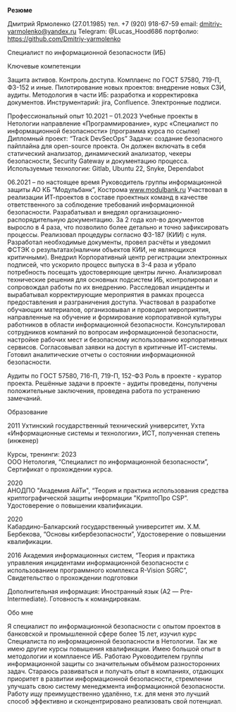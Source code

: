**Резюме**

Дмитрий Ярмоленко (27.01.1985)
тел. +7 (920) 918-67-59
email: dmitriy-yarmolenko@yandex.ru 
Telegram: @Lucas_Hood686
портфолио: https://github.com/Dmitriy-yarmolenko 

Специалист по информационной безопасности (ИБ)               


Ключевые компетенции

Защита активов.
Контроль доступа.
Комплаенс по ГОСТ 57580, 719-П, ФЗ-152 и иные.
Пилотирование новых проектов: внедрение новых СЗИ, аудиты.
Методология в части ИБ: разработка и корректировка документов.
Инструментарий: jira, Confluence.
Электронные подписи.

Профессиональный опыт
10.2021 – 01.2023
Учебные проекты в Нетологии
направление «Программирование», курс «Специалист по информационной  безопасности» (программа курса по ссылке)
Дипломный проект: “Track DevSecOps”
Задачи: создание безопасного пайплайна для open-source проекта. Он должен включать в себя статический анализатор, динамический анализатор, чекеры безопасности, Security Gateway и документацию процесса.
Используемые технологии: Gitlab, Ubuntu 22, Snyke, Dependabot 


06.2021 – по настоящее время
Руководитель группы информационной защиты
АО КБ “Модульбанк”, Кострома 
www.modulbank.ru
Участвовал в реализации ИТ-проектов в составе проектных команд в качестве ответственного за соблюдение требований информационной безопасности.
Разрабатывал и внедрял организационно-распорядительную документацию. За 2 года кол-во документов выросло в 4 раза, что позволило более детально и точно зафиксировать процессы.
Реализовал процедуры согласно ФЗ-187 (КИИ) с нуля. Разработал необходимые документы, провел расчёты и  уведомил ФСТЭК о результатах(наличии объектов КИИ, не являющихся критичными).
Внедрил Корпоративный центр регистрации электронных подписей, что ускорило процесс выпуска в 3-4 раза и убрало потребность посещать удостоверяющие центры лично.
Анализировал технические решения для основных подсистем ИБ, контролировал и сопровождал работы по их внедрению.
Расследовал инциденты и вырабатывал корректирующие мероприятия в рамках процесса предоставления и разграничения доступа.
Участвовал в разработке обучающих материалов, организовывал и проводил мероприятия, направленные на обучение и формирование корпоративной культуры работников в области информационной безопасности.
Консультировал сотрудников компаний по вопросам информационной безопасности, настройке рабочих мест и безопасному использованию корпоративных сервисов.
Согласовывал заявки на доступ в критичные ИТ-системы.
Готовил аналитические отчеты о состоянии информационной безопасности.


Аудиты по ГОСТ 57580, 716-П, 719-П, 152-ФЗ
Роль в проекте - куратор проекта.
Решённые задачи в проекте - аудиты проведены, получены положительные заключения, проведена работа по устранению замечаний.

  


Образование

2011
Ухтинский государственный технический университет, Ухта
«Информационные системы и технологии», ИСТ, полученная степень (инженер) 

Курсы, тренинги:
2023  
ООО Нетология, “Специалист по информационной безопасности”, Сертификат о прохождении курса.

2020  
АНОДПО "Академия АйТи", “Теория и практика использования средства криптографической защиты информации "КриптоПро CSP”. Удостоверение о повышении квалификации.

2020  
Кабардино-Балкарский государственный университет им. Х.М. Бербекова, “Основы кибербезопасности”, Удостоверение о повышении квалификации.

2016
Академия информационных систем, “Теория и практика управления инцидентами информационной безопасности с использованием программного комплекса R-Vision SGRC”, Свидетельство о прохождении подготовки


Дополнительная информация:
Иностранный язык (А2 — Pre-Intermediate). 
Готовность к командировкам.


Обо мне

Я специалист по информационной безопасности с опытом проектов в банковской и промышленной сфере более 15 лет, изучил курс Специалиста по информационной безопасности в Нетологии. Так же имею другие курсы повышения квалификации. Имею большой опыт в методологии  и комплаенсе ИБ. Работаю Руководителем группы информационной защиты со значительным объёмом разносторонних задач. Стараюсь развиваться и получать опыт в компаниях, отдающих приоритет в развитии информационной безопасности, стремлении улучшать свою систему менеджмента информационной безопасности.
Работу ищу преимущественно удалённо, т.к. для меня это лучший способ эффективно и сконцентрировано реализовать свой потенциал.

